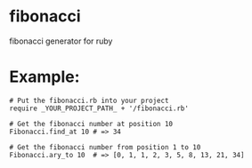 fibonacci
=========

fibonacci generator for ruby

# Example:

    # Put the fibonacci.rb into your project
    require _YOUR_PROJECT_PATH_ + '/fibonacci.rb'

    # Get the fibonacci number at position 10
    Fibonacci.find_at 10 # => 34
    
    # Get the fibonacci number from position 1 to 10
    Fibonacci.ary_to 10  # => [0, 1, 1, 2, 3, 5, 8, 13, 21, 34]    